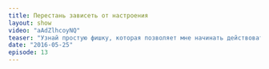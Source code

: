 ```yaml
---
title: Перестань зависеть от настроения 
layout: show
video: "aAdZlhcoyNQ"
teaser: "Узнай простую фишку, которая позволяет мне начинать действовать даже если нет настроения действовать"
date: "2016-05-25"
episode: 13
---
```

